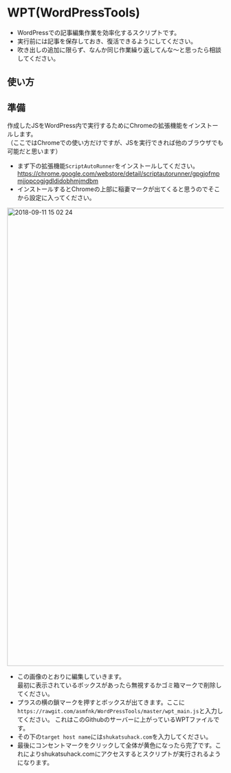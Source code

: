 # WPT(WordPressTools)
- WordPressでの記事編集作業を効率化するスクリプトです。
- 実行前には記事を保存しておき、復活できるようにしてください。
- 吹き出しの追加に限らず、なんか同じ作業繰り返してんな〜と思ったら相談してください。

## 使い方

## 準備
作成したJSをWordPress内で実行するためにChromeの拡張機能をインストールします。  
（ここではChromeでの使い方だけですが、JSを実行できれば他のブラウザでも可能だと思います）  
- まず下の拡張機能`ScriptAutoRunner`をインストールしてください。
https://chrome.google.com/webstore/detail/scriptautorunner/gpgjofmpmjjopcogjgdldidobhmjmdbm  
- インストールするとChromeの上部に稲妻マークが出てくると思うのでそこから設定に入ってください。  
  
<img width="1066" alt="2018-09-11 15 02 24" src="https://user-images.githubusercontent.com/10721794/45341107-429bc880-b5d4-11e8-841f-3f6756a748aa.png">  
  
- この画像のとおりに編集していきます。  
最初に表示されているボックスがあったら無視するかゴミ箱マークで削除してください。
- プラスの横の鎖マークを押すとボックスが出てきます。ここに`https://rawgit.com/asmfnk/WordPressTools/master/wpt_main.js`と入力してください。  これはこのGithubのサーバーに上がっているWPTファイルです。
- その下の`target host name`には`shukatsuhack.com`を入力してください。
- 最後にコンセントマークをクリックして全体が黄色になったら完了です。これによりshukatsuhack.comにアクセスするとスクリプトが実行されるようになります。

